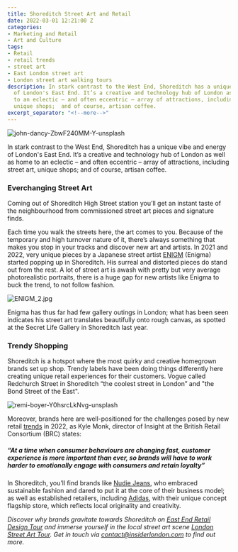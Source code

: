 ```yaml
---
title: Shoreditch Street Art and Retail
date: 2022-03-01 12:21:00 Z
categories:
- Marketing and Retail
- Art and Culture
tags:
- Retail
- retail trends
- street art
- East London street art
- London street art walking tours
description: In stark contrast to the West End, Shoreditch has a unique vibe and energy
  of London's East End. It’s a creative and technology hub of London as well as home
  to an eclectic – and often eccentric – array of attractions, including street art,
  unique shops;  and of course, artisan coffee.
excerpt_separator: "<!--more-->"
---
```


![john-dancy-ZbwF240MM-Y-unsplash](/uploads/john-dancy-ZbwF240MM-Y-unsplash.jpg)

In stark contrast to the West End, Shoreditch has a unique vibe and energy of London's East End. It’s a creative and technology hub of London as well as home to an eclectic – and often eccentric – array of attractions, including street art, unique shops;  and of course, artisan coffee.

<!--more-->

### Everchanging Street Art

Coming out of Shoreditch High Street station you’ll get an instant taste of the neighbourhood from commissioned street art pieces and signature finds. 

Each time you walk the streets here, the art comes to you. Because of the temporary and high turnover nature of it, there’s always something that makes you stop in your tracks and discover new art and artists. In 2021 and 2022, very unique pieces by a Japanese street artist [ENIGM](https://shop.enigma.tokyo/) (Enigma) started popping up in Shoreditch. His surreal and distorted pieces do stand out from the rest. A lot of street art is awash with pretty but very average photorealistic portraits, there is a huge gap for new artists like Enigma to buck the trend, to not follow fashion. 

![ENIGM_2.jpg](/uploads/ENIGM_2.jpg)

Enigma has thus far had few gallery outings in London; what has been seen indicates his street art translates beautifully onto rough canvas, as spotted at the Secret Life Gallery in Shoreditch last year.

### Trendy Shopping

Shoreditch is a hotspot where the most quirky and creative homegrown brands set up shop. Trendy labels have been doing things differently here creating unique retail experiences for their customers. Vogue called Redchurch Street in Shoreditch  “the coolest street in London” and "the Bond Street of the East". 

![remi-boyer-Y0hsrcLkNvg-unsplash](/uploads/remi-boyer-Y0hsrcLkNvg-unsplash.jpg)

Moreover, brands here are well-positioned for the challenges posed by new retail [trends](https://www.forbes.com/sites/catherineerdly/2021/12/28/four-trends-that-will-shape-retail-in-2022/?sh=340109bb519a) in 2022, as Kyle Monk, director of Insight at the British Retail Consortium (BRC) states: 
##### *“At a time when consumer behaviours are changing fast, customer experience is more important than ever, so brands will have to work harder to emotionally engage with consumers and retain loyalty”* 

In Shoreditch, you’ll find brands like [Nudie Jeans](https://www.nudiejeans.com/), who embraced sustainable fashion and dared to put it at the core of their business model; as well as established retailers, including [Adidas](https://www.adidas.co.uk/),  with their unique concept flagship store, which reflects local originality and creativity.


*Discover why brands gravitate towards Shoreditch on [East End Retail Design Tour](https://www.insiderlondon.com/london/educational-tours/retail-design/) and immerse yourself in the local street art scene [London Street Art Tour](https://www.insiderlondon.com/london/educational-tours/street-art-tour-london/). Get in touch via <a href="mailto:contact@insiderlondon.com">contact@insiderlondon.com</a> to find out more.*

